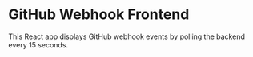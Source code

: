 # GitHub Webhook Frontend
This React app displays GitHub webhook events by polling the backend every 15 seconds.